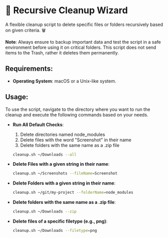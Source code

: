 # 🧹 Recursive Cleanup Wizard

A flexible cleanup script to delete specific files or folders recursively based on given criteria. 🗑️

**Note**: Always ensure to backup important data and test the script in a safe environment before using it on critical folders. This script does not send items to the Trash, rather it deletes them permanently.

## Requirements:

- **Operating System**: macOS or a Unix-like system.


## Usage:

To use the script, navigate to the directory where you want to run the cleanup and execute the following commands based on your needs.

- **Run All Default Checks**:
  1. Delete directories named node_modules
  2. Delete files with the word "Screenshot" in their name
  3. Delete folders with the same name as a .zip file

  ```bash
  cleanup.sh ~/Downloads --all
  ```

- **Delete Files with a given string in their name**:
  ```bash
  cleanup.sh ~/Screenshots --fileName=Screenshot 
  ```

- **Delete Folders with a given string in their name**:
  ```bash
  cleanup.sh ~/git/my-project --folderName=node_modules
  ```

- **Delete folders with the same name as a .zip file**:
  ```bash
  cleanup.sh ~/Downloads --zip 
  ```

- **Delete files of a specific filetype (e.g., png)**:
  ```bash
  cleanup.sh ~/Downloads --filetype=png
  ```